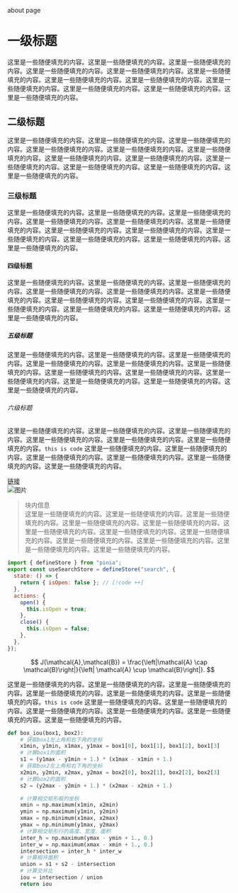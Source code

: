 about page

# 一级标题

这里是一些随便填充的内容。这里是一些随便填充的内容。这里是一些随便填充的内容。这里是一些随便填充的内容。这里是一些随便填充的内容。这里是一些随便填充的内容。这里是一些随便填充的内容。这里是一些随便填充的内容。这里是一些随便填充的内容。这里是一些随便填充的内容。这里是一些随便填充的内容。这里是一些随便填充的内容。

## 二级标题

这里是一些随便填充的内容。这里是一些随便填充的内容。这里是一些随便填充的内容。这里是一些随便填充的内容。这里是一些随便填充的内容。这里是一些随便填充的内容。这里是一些随便填充的内容。这里是一些随便填充的内容。这里是一些随便填充的内容。这里是一些随便填充的内容。这里是一些随便填充的内容。这里是一些随便填充的内容。

### 三级标题

这里是一些随便填充的内容。这里是一些随便填充的内容。这里是一些随便填充的内容。这里是一些随便填充的内容。这里是一些随便填充的内容。这里是一些随便填充的内容。这里是一些随便填充的内容。这里是一些随便填充的内容。这里是一些随便填充的内容。这里是一些随便填充的内容。这里是一些随便填充的内容。这里是一些随便填充的内容。

#### 四级标题

这里是一些随便填充的内容。这里是一些随便填充的内容。这里是一些随便填充的内容。这里是一些随便填充的内容。这里是一些随便填充的内容。这里是一些随便填充的内容。这里是一些随便填充的内容。这里是一些随便填充的内容。这里是一些随便填充的内容。这里是一些随便填充的内容。这里是一些随便填充的内容。这里是一些随便填充的内容。

##### 五级标题

这里是一些随便填充的内容。这里是一些随便填充的内容。这里是一些随便填充的内容。这里是一些随便填充的内容。这里是一些随便填充的内容。这里是一些随便填充的内容。这里是一些随便填充的内容。这里是一些随便填充的内容。这里是一些随便填充的内容。这里是一些随便填充的内容。这里是一些随便填充的内容。这里是一些随便填充的内容。

###### 六级标题

这里是一些随便填充的内容。这里是一些随便填充的内容。这里是一些随便填充的内容。这里是一些随便填充的内容。这里是一些随便填充的内容。这里是一些随便填充的内容。`this is code` 这里是一些随便填充的内容。这里是一些随便填充的内容。这里是一些随便填充的内容。这里是一些随便填充的内容。这里是一些随便填充的内容。这里是一些随便填充的内容。

[链接](baidu.com)  
![图片](ktn.jpg)

> 块内信息  
> 这里是一些随便填充的内容。这里是一些随便填充的内容。这里是一些随便填充的内容。这里是一些随便填充的内容。这里是一些随便填充的内容。这里是一些随便填充的内容。这里是一些随便填充的内容。这里是一些随便填充的内容。这里是一些随便填充的内容。这里是一些随便填充的内容。这里是一些随便填充的内容。这里是一些随便填充的内容。

```js
import { defineStore } from "pinia";
export const useSearchStore = defineStore("search", {
  state: () => {
    return { isOpen: false }; // [!code ++]
  },
  actions: {
    open() {
      this.isOpen = true;
    },
    close() {
      this.isOpen = false;
    },
  },
});
```

$$
J(\mathcal{A},\mathcal{B}) = \frac{\left|\mathcal{A} \cap \mathcal{B}\right|}{\left| \mathcal{A} \cup \mathcal{B}\right|}.
$$

这里是一些随便填充的内容。这里是一些随便填充的内容。这里是一些随便填充的内容。这里是一些随便填充的内容。这里是一些随便填充的内容。这里是一些随便填充的内容。`this is code` 这里是一些随便填充的内容。这里是一些随便填充的内容。这里是一些随便填充的内容。这里是一些随便填充的内容。这里是一些随便填充的内容。这里是一些随便填充的内容。

```python
def box_iou(box1, box2):
    # 获取box1左上角和右下角的坐标
    x1min, y1min, x1max, y1max = box1[0], box1[1], box1[2], box1[3]
    # 计算box1的面积
    s1 = (y1max - y1min + 1.) * (x1max - x1min + 1.)
    # 获取box2左上角和右下角的坐标
    x2min, y2min, x2max, y2max = box2[0], box2[1], box2[2], box2[3]
    # 计算box2的面积
    s2 = (y2max - y2min + 1.) * (x2max - x2min + 1.)

    # 计算相交矩形框的坐标
    xmin = np.maximum(x1min, x2min)
    ymin = np.maximum(y1min, y2min)
    xmax = np.minimum(x1max, x2max)
    ymax = np.minimum(y1max, y2max)
    # 计算相交矩形行的高度、宽度、面积
    inter_h = np.maximum(ymax - ymin + 1., 0.)
    inter_w = np.maximum(xmax - xmin + 1., 0.)
    intersection = inter_h * inter_w
    # 计算相并面积
    union = s1 + s2 - intersection
    # 计算交并比
    iou = intersection / union
    return iou
```
